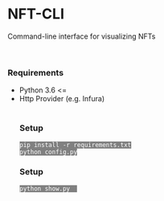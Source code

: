 <html>
<head>
<style type="text/css">
code { background-color: gray; color: white; }
</style>
</head>
<body>
<h1>NFT-CLI</h1>
<p>Command-line interface for visualizing NFTs</p>
<br/>
<h3>Requirements</h3>
<ul>
<li>Python 3.6 <=</li>
<li>Http Provider (e.g. Infura)</li>
<br/>
<h3>Setup</h3>
<code>pip install -r requirements.txt<br/>python config.py</code>
<br/>
<h3>Setup</h3> 
<code>python show.py <contract name> <template filename> <list of token ids (separated by comma) or "all"></code>
<br/>
<h4>Examples</h4> 
<code>python show.py cryptopunks sales 4152,4153</code>
<hr>
<div>
<center><h4>NFT Sales</h4></center>
<div class="nft-container">
<center><figure><img src="https://lh3.googleusercontent.com/zRiOmqtsV1xBlKB5QT7_yS82BnCECxhlxeyOYT342gEMRIwrqhdRGMY2vvQ_v8A11edjThkEI9n5vd5dVTNpvuoFIzrmI4wGF-8kzs8" width="100" height="100"><figcaption><a href="https://opensea.io/assets/0xb47e3cd837ddf8e4c57f05d70ab865de6e193bbb/4152">#4152</a></figcaption></figure></center><br><br>
<center><table border="2" class="dataframe Table">
  <thead>
    <tr style="text-align: left;">
      <th>Txn</th>
      <th>Date</th>
      <th>Ether</th>
    </tr>
  </thead>
  <tbody>
    <tr>
      <td><a href="https://etherscan.io/tx/0xfea952369a5f95748f48d4f7550d1ed7797c9a902233b8f2a62900ea8f4b9d0f">0xfea952369a5f95748f...</a></td>
      <td><a href="https://etherscan.io/block/10130160">05/24/20</a></td>
      <td>1.30</td>
    </tr>
    <tr>
      <td><a href="https://etherscan.io/tx/0xfd93fc996365ad9ab48373e5c8f69cb8685fe66b13e9ec1139e54c26084654ce">0xfd93fc996365ad9ab4...</a></td>
      <td><a href="https://etherscan.io/block/11501736">12/22/20</a></td>
      <td>4.25</td>
    </tr>
    <tr>
      <td><a href="https://etherscan.io/tx/0x7667f015d1160840a5516268d9c125cab8638e9f0c0f37730408b6637bae6dba">0x7667f015d1160840a5...</a></td>
      <td><a href="https://etherscan.io/block/11897863">02/20/21</a></td>
      <td>16.48</td>
    </tr>
    <tr>
      <td><a href="https://etherscan.io/tx/0x48e87a58ba1714dbdcc09d2ca1aab85fb30bae650fe2383c470f86d440c36e41">0x48e87a58ba1714dbdc...</a></td>
      <td><a href="https://etherscan.io/block/11963496">03/02/21</a></td>
      <td>0.00</td>
    </tr>
  </tbody>
</table></center>
</div>
<hr>
<div class="nft-container">
<center><figure><img src="https://lh3.googleusercontent.com/sSovmKeih9KFQvg9IZbIDt8KQBnZSRk7rFnhDT091ry6pW8S6A13b42K5pmod4hgF9iwTlvcVpM7CsNxszBoq_oabXxP3KDZV5LhcA" width="100" height="100"><figcaption><a href="https://opensea.io/assets/0xb47e3cd837ddf8e4c57f05d70ab865de6e193bbb/4153">#4153</a></figcaption></figure></center><br><br>
<center><table border="2" class="dataframe Table">
  <thead>
    <tr style="text-align: left;">
      <th>Txn</th>
      <th>Date</th>
      <th>Ether</th>
    </tr>
  </thead>
  <tbody>
    <tr>
      <td><a href="https://etherscan.io/tx/0x1c7cc12827f12addf92b09de32f28d2c9a93b4945a24b9fdd0883d8a210b1acf">0x1c7cc12827f12addf9...</a></td>
      <td><a href="https://etherscan.io/block/11878943">02/17/21</a></td>
      <td>23.0</td>
    </tr>
  </tbody>
</table></center>
</div>
<hr>